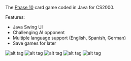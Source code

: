 The [Phase 10](https://en.wikipedia.org/wiki/Phase_10) card game coded in Java for CS2000.

Features:

* Java Swing UI
* Challenging AI opponent
* Multiple language support (English, Spanish, German)
* Save games for later

![alt tag](https://raw.github.com/hruzinator/phase10/master/screenshots/QtAwx.png)
![alt tag](https://raw.github.com/hruzinator/phase10/master/screenshots/PNSkc.png)
![alt tag](https://raw.github.com/hruzinator/phase10/master/screenshots/l1mNp.png)
![alt tag](https://raw.github.com/hruzinator/phase10/master/screenshots/E5iJA.png)
![alt tag](https://raw.github.com/hruzinator/phase10/master/screenshots/ZZXCp.png)
